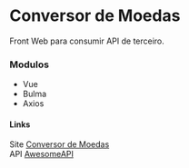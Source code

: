 # Conversor de Moedas

Front Web para consumir API de terceiro.

### Modulos

- Vue
- Bulma
- Axios

#### Links

Site [Conversor de Moedas](https://paulloclara.github.io/conversor-de-moedas)\
API [AwesomeAPI](https://docs.awesomeapi.com.br/)
